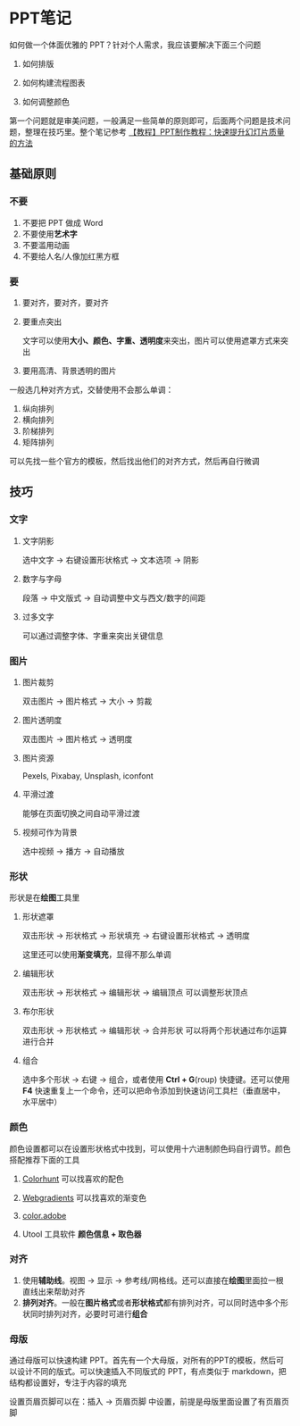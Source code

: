 # PPT笔记

如何做一个体面优雅的 PPT？针对个人需求，我应该要解决下面三个问题

1. 如何排版

2. 如何构建流程图表

3. 如何调整颜色

第一个问题就是审美问题，一般满足一些简单的原则即可，后面两个问题是技术问题，整理在技巧里。整个笔记参考 [【教程】PPT制作教程：快速提升幻灯片质量的方法](https://www.bilibili.com/video/BV16P4y1M7Dj)

## 基础原则

### 不要

1. 不要把 PPT 做成 Word
2. 不要使用**艺术字**
3. 不要滥用动画
4. 不要给人名/人像加红黑方框

### 要

1. 要对齐，要对齐，要对齐

2. 要重点突出

   文字可以使用**大小、颜色、字重、透明度**来突出，图片可以使用遮罩方式来突出

3. 要用高清、背景透明的图片

一般选几种对齐方式，交替使用不会那么单调：

1. 纵向排列
2. 横向排列
3. 阶梯排列
4. 矩阵排列

可以先找一些个官方的模板，然后找出他们的对齐方式，然后再自行微调

## 技巧

### 文字

1. 文字阴影

   选中文字 -> 右键设置形状格式 -> 文本选项 -> 阴影

2. 数字与字母

   段落 -> 中文版式 -> 自动调整中文与西文/数字的间距

3. 过多文字

   可以通过调整字体、字重来突出关键信息

### 图片

1. 图片裁剪

   双击图片 -> 图片格式 -> 大小 -> 剪裁

2. 图片透明度

   双击图片 -> 图片格式 -> 透明度

3. 图片资源

   Pexels, Pixabay, Unsplash, iconfont

4. 平滑过渡

   能够在页面切换之间自动平滑过渡

5. 视频可作为背景

   选中视频 -> 播方 -> 自动播放

### 形状

形状是在**绘图**工具里

1. 形状遮罩

   双击形状 -> 形状格式 -> 形状填充 -> 右键设置形状格式 -> 透明度

   这里还可以使用**渐变填充**，显得不那么单调

2. 编辑形状

   双击形状 -> 形状格式 -> 编辑形状 -> 编辑顶点 可以调整形状顶点

3. 布尔形状

   双击形状 -> 形状格式 -> 编辑形状 -> 合并形状 可以将两个形状通过布尔运算进行合并

4. 组合

   选中多个形状 -> 右键 -> 组合，或者使用 **Ctrl + G**(roup) 快捷键。还可以使用 **F4** 快速重复上一个命令，还可以把命令添加到快速访问工具栏（垂直居中，水平居中）

### 颜色

颜色设置都可以在设置形状格式中找到，可以使用十六进制颜色码自行调节。颜色搭配推荐下面的工具

1. [Colorhunt](https://colorhunt.co/) 可以找喜欢的配色

2. [Webgradients](https://webgradients.com/) 可以找喜欢的渐变色

3. [color.adobe](https://color.adobe.com/zh/create/color-wheel)

4. Utool 工具软件 **颜色信息 + 取色器**

### 对齐

1. 使用**辅助线**。视图 -> 显示 -> 参考线/网格线。还可以直接在**绘图**里面拉一根直线出来帮助对齐
2. **排列对齐**。一般在**图片格式**或者**形状格式**都有排列对齐，可以同时选中多个形状同时排列对齐，必要时可进行**组合**

### 母版

通过母版可以快速构建 PPT。首先有一个大母版，对所有的PPT的模板，然后可以设计不同的版式。可以快速插入不同版式的 PPT，有点类似于 markdown，把结构都设置好，专注于内容的填充

设置页眉页脚可以在：插入 -> 页眉页脚 中设置，前提是母版里面设置了有页眉页脚
